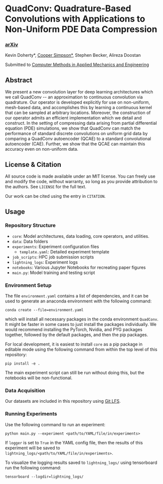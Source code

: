 # QuadConv: Quadrature-Based Convolutions with Applications to Non-Uniform PDE Data Compression

### [arXiv](https://arxiv.org/abs/2211.05151)

Kevin Doherty*, [Cooper Simpson*](https://rs-coop.github.io/), Stephen Becker, Alireza Doostan

Submitted to [Computer Methods in Applied Mechanics and Engineering](https://www.sciencedirect.com/journal/computer-methods-in-applied-mechanics-and-engineering)

## Abstract
We present a new convolution layer for deep learning architectures which we call QuadConv -- an approximation to continuous convolution via quadrature. Our operator is developed explicitly for use on non-uniform, mesh-based data, and accomplishes this by learning a continuous kernel that can be sampled at arbitrary locations. Moreover, the construction of our operator admits an efficient implementation which we detail and construct. In the setting of compressing data arising from partial differential equation (PDE) simulations, we show that QuadConv can match the performance of standard discrete convolutions on uniform grid data by comparing a QuadConv autoencoder (QCAE) to a standard convolutional autoencoder (CAE). Further, we show that the QCAE can maintain this accuracy even on non-uniform data.

## License & Citation
All source code is made available under an MIT license. You can freely use and modify the code, without warranty, so long as you provide attribution to the authors. See `LICENSE` for the full text.

Our work can be cited using the entry in `CITATION`.

## Usage

### Repository Structure
- `core`: Model architectures, data loading, core operators, and utilities.
- `data`: Data folders
- `experiments`: Experiment configuration files
  - `template.yaml`: Detailed experiment template
- `job_scripts`: HPC job submission scripts
- `lightning_logs`: Experiment logs
- `notebooks`: Various Jupyter Notebooks for recreating paper figures
- `main.py`: Model training and testing script

### Environment Setup
The file `environment.yaml` contains a list of dependencies, and it can be used to generate an anaconda environment with the following command:
```console
conda create --file=environment.yaml
```
which will install all necessary packages in the conda environment `QuadConv`. It might be faster in some cases to just install the packages individually. We would recommend installing the PyTorch, Nvidia, and PYG packages together, followed by the default packages, and then the pip packages.

For local development, it is easiest to install `core` as a pip package in editable mode using the following command from within the top level of this repository:
```console
pip install -e .
```
The main experiment script can still be run without doing this, but the notebooks will be non-functional.

### Data Acquisition
Our datasets are included in this repository using [Git LFS](https://git-lfs.com/).

### Running Experiments
Use the following command to run an experiment:
```console
python main.py --experiment <path/to/YAML/file/in/experiments>
```
If `logger` is set to `True` in the YAML config file, then the results of this experiment will be saved to `lightning_logs/<path/to/YAML/file/in/experiments>`.

To visualize the logging results saved to `lightning_logs/` using tensorboard run the following command:
```console
tensorboard --logdir=lightning_logs/
```
